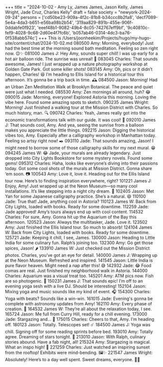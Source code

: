 +++
title = "2024-10-02 - Amy Ly, James James, Jason Kelly, James Wright, Jade Cruz, Charles Kelly"
draft = false
society = "newyork-2024-09-24"
persons = ['cd50be23-909a-4f2c-81b8-b34ccc8b2fa8', 'decf7089-5e4a-4da3-b651-e56ba98b2b54', '319aa829-891b-455e-906f-0ddabfe0f923', 'eeef48b1-9082-49b4-8c05-742767eff9bf', '9c40810c-fef9-4028-9c68-2d60e4f7fc6b', 'b057ab46-0314-4dc3-ba76-0f538abb574c']
+++
This is /Users/joonheekim/Projects/hugo/my-hugo-site/content/chat/2024-10-02.md
080500 Amy: Morning, everybody! Just had the best time at the morning sound bath meditation. Feeling so zen right now. 😌✨
081000 James J: Hey Amy, sounds super chill! I was up early for a hot air balloon ride. The sunrise was unreal! 🌅
083045 Charles: That sounds awesome, James! I just wrapped up a nature photography workshop at Golden Gate Park. Got some killer shots! 
083145 Amy: Oh, pics or it didn’t happen, Charles! 😆 I’m heading to Ellis Island for a historical tour this afternoon. It’s gonna be a trip back in time. 🕰️
084500 Jason: Morning! Had an Urban Zen Meditation Walk at Brooklyn Botanical. The peace and quiet were just what I needed.
085530 Amy: Zen mornings all around, huh? 😂
090015 Jade: Morning, everyone! Explored Astoria this morning. Loving the vibe here. Found some amazing spots to sketch.
090235 James Wright: Morning! Just finished a walking tour at the Mission District with Charles. So much history, man. 🔍
090742 Charles: Yeah, James really got into the economic transformations talk with our guide. It was cool! 📸
092010 James J: That sounds cool, Amy. And yea, seeing the sunrise from a balloon makes you appreciate the little things.
092215 Jason: Digging the historical vibes too, Amy. Especially after a calligraphy workshop in Manhattan today. Feeling so artsy right now! ✒️
093110 Jade: That sounds amazing, Jason! I might need to borrow some of those calligraphy skills for my next mural. 😁
094245 James W: 😂 Jade, your murals are already legendary. Just dropped into City Lights Bookstore for some mystery novels. Found some gems!
095312 Charles: Haha, looks like everyone’s diving into their passions today. Got some cool shots of the murals at Mission District. Gonna share ‘em soon. 📷
100543 Amy: Love it, love it. Heading out for the Ellis Island tour now. Here’s to finding inspiration everywhere, right?
101221 James J: Enjoy, Amy! Just wrapped up at the Neon Museum—so many cool installations. It’s like stepping into a night city dream. 🌃
102405 Jason: Met Yan for some Japanese calligraphy practice. She’s a natural. 😄
110100 Jade: True that! Jade, anything cool in Astoria?
110123 James W: Back from City Lights, loaded with books. Ready for some downtime.
112259 Jade: Jade approved! Amy’s tours always end up with cool content.
114532 Charles: For sure, Amy. Gonna hit up the Aquarium of the Bay this afternoon.
120523 Jason: Always the multitasker, Jade. Love it.
123502 Amy: Just finished the Ellis Island tour. So much to absorb!
124104 James W: Back from City Lights, loaded with books. Ready for some downtime.
125721 Jade: Keeping it chill, I see, James.
130000 Jason: Heading to Little India for some culinary fun. Ralph’s joining too.
132300 Amy: Go get those spices, Jason! 🌶️
133910 James W: Just checked out the Mission District photos. Charles, you’ve got an eye for detail.
140000 James J: Wrapping up at the Neon Museum. Refreshed and inspired.
141545 Jason: Little India is pure flavor heaven. Might need a nap after this! 😅
142932 Jade: 😂 Food comas are real. Just finished my neighborhood walk in Astoria.
144000 Charles: Aquarium was a visual treat too.
145201 Amy: ATM pics now. Fish are so photogenic. 🐠
150231 James J: That sounds epic! I’m off to an evening yoga sesh with a live DJ. Should be interesting!
152104 Jason: Mixing yoga and music sounds like my kind of event. 🎧
154300 Charles: Yoga with beats? Sounds like a win-win.
161015 Jade: Evening's gonna be complete with astronomy updates from Amy!
162110 Amy: Every phase of creation. 🌌
164532 James W: They’re all about the relaxation today, I see.
165724 Jason: Me full from Curry Hill, ready for a chill evening.
173000 Jade: Stargazing and... 🥂
175015 Charles: Cheers to that, Amy. I’m heading off.
180123 Jason: Totally. Telescopes set! ☄️
184500 James J: Yoga was chill. Signing off for some reading sprints before bed.
193010 Amy: Totally agree. Dreaming of stars tonight. 🌌
213010 Jason: With Ralph, culinary stories abound. Have a fab night, all!
215324 Amy: Stargazing is magical. What an inspo high! 💫
221259 Charles: Just watched an inspiring sunset from the rooftop! Exhibits were mind-bending. 🖼️✨
221547 James Wright: Absolutely! Here’s to a day well spent. Sweet dreams, everyone. 🌌🛌
